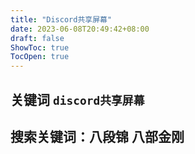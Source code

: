 ```yaml
---
title: "Discord共享屏幕"
date: 2023-06-08T20:49:42+08:00
draft: false
ShowToc: true
TocOpen: true
---
```


## 关键词 `discord共享屏幕`

## 搜索关键词：八段锦 八部金刚